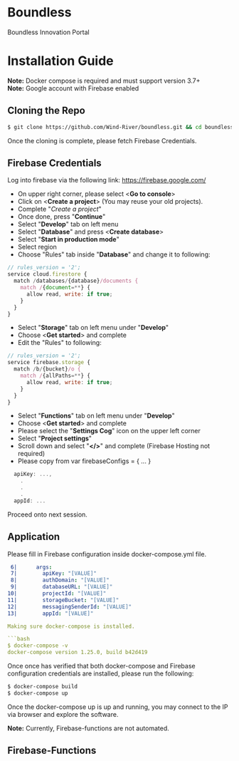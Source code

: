 # Boundless
Boundless Innovation Portal

# Installation Guide
**Note:** Docker compose is required and must support version 3.7+
<br />
**Note:** Google account with Firebase enabled

## Cloning the Repo
```bash
$ git clone https://github.com/Wind-River/boundless.git && cd boundless
```
Once the cloning is complete, please fetch Firebase Credentials.

## Firebase Credentials
Log into firebase via the following link: https://firebase.google.com/

* On upper right corner, please select <**Go to console**>
* Click on <**Create a project**> (You may reuse your old projects).
* Complete "_Create a project_"
* Once done, press "**Continue**"
* Select "**Develop**" tab on left menu
* Select "**Database**" and press <**Create database**>
* Select "**Start in production mode**"
* Select region
* Choose "Rules" tab inside "**Database**" and change it to following:
```js
// rules_version = '2';
service cloud.firestore {
  match /databases/{database}/documents {
    match /{document=**} {
      allow read, write: if true;
    }
  }
}
```
* Select "**Storage**" tab on left menu under "**Develop**"
* Choose <**Get started**> and complete
* Edit the "Rules" to following:
```js
// rules_version = '2';
service firebase.storage {
  match /b/{bucket}/o {
    match /{allPaths=**} {
      allow read, write: if true;
    }
  }
}
```
* Select "**Functions**" tab on left menu under "**Develop**"
* Choose <**Get started**> and complete
* Please select the "**Settings Cog**" icon on the upper left corner
* Select "**Project settings**"
* Scroll down and select "**</>**" and complete (Firebase Hosting not required)
* Please copy from var firebaseConfigs = { ... }
```js
  apiKey: ...,
    .
    .
    .
  appId: ...
```
Proceed onto next session.
<br />

## Application

Please fill in Firebase configuration inside docker-compose.yml file.
```yaml
 6|      args:
 7|        apiKey: "[VALUE]"
 8|        authDomain: "[VALUE]"
 9|        databaseURL: "[VALUE]"
10|        projectId: "[VALUE]"
11|        storageBucket: "[VALUE]"
12|        messagingSenderId: "[VALUE]"
13|        appId: "[VALUE]"

Making sure docker-compose is installed.

```bash
$ docker-compose -v
docker-compose version 1.25.0, build b42d419
```

Once once has verified that both docker-compose and Firebase configuration
credentials are installed, please run the following:

```bash
$ docker-compose build
$ docker-compose up
```

Once the docker-compose up is up and running, you may connect to the IP via
browser and explore the software.

**Note:** Currently, Firebase-functions are not automated.

## Firebase-Functions
